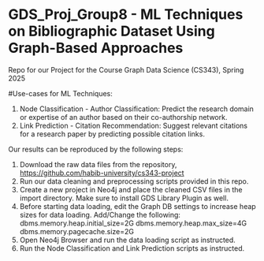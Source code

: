 # GDS_Proj_Group8 - ML Techniques on Bibliographic Dataset Using Graph-Based Approaches
Repo for our Project for the Course Graph Data Science (CS343), Spring 2025

#Use-cases for ML Techniques:
1. Node Classification - Author Classification: Predict the research domain or expertise of an author based on their co-authorship network.
2. Link Prediction - Citation Recommendation: Suggest relevant citations for a research paper by predicting possible citation links.

Our results can be reproduced by the following steps:

1. Download the raw data files from the repository, https://github.com/habib-university/cs343-project
2. Run our data cleaning and preprocessing scripts provided in this repo.
3. Create a new project in Neo4j and place the cleaned CSV files in the import directory. Make sure to install GDS Library Plugin as well.
4. Before starting data loading, edit the Graph DB settings to increase heap sizes for data loading. Add/Change the following:
    dbms.memory.heap.initial_size=2G
    dbms.memory.heap.max_size=4G
    dbms.memory.pagecache.size=2G
5. Open Neo4j Browser and run the data loading script as instructed.
6. Run the Node Classification and Link Prediction scripts as instructed.
